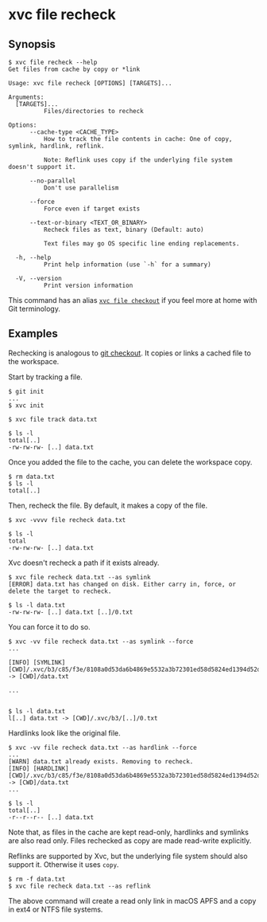 # xvc file recheck

## Synopsis

```console
$ xvc file recheck --help
Get files from cache by copy or *link

Usage: xvc file recheck [OPTIONS] [TARGETS]...

Arguments:
  [TARGETS]...
          Files/directories to recheck

Options:
      --cache-type <CACHE_TYPE>
          How to track the file contents in cache: One of copy, symlink, hardlink, reflink.
          
          Note: Reflink uses copy if the underlying file system doesn't support it.

      --no-parallel
          Don't use parallelism

      --force
          Force even if target exists

      --text-or-binary <TEXT_OR_BINARY>
          Recheck files as text, binary (Default: auto)
          
          Text files may go OS specific line ending replacements.

  -h, --help
          Print help information (use `-h` for a summary)

  -V, --version
          Print version information

```

This command has an alias [`xvc file checkout`](/ref/xvc-file-checkout.md) if you feel more at home with Git terminology.

## Examples

Rechecking is analogous to [git checkout](https://git-scm.com/docs/git-checkout).
It copies or links a cached file to the workspace.

Start by tracking a file.

```console
$ git init
...
$ xvc init

$ xvc file track data.txt

$ ls -l
total[..]
-rw-rw-rw- [..] data.txt

```

Once you added the file to the cache, you can delete the workspace copy.

```console
$ rm data.txt
$ ls -l
total[..]

```

Then, recheck the file. By default, it makes a copy of the file.

```console
$ xvc -vvvv file recheck data.txt

$ ls -l
total
-rw-rw-rw- [..] data.txt

```

Xvc doesn't recheck a path if it exists already.

```console
$ xvc file recheck data.txt --as symlink
[ERROR] data.txt has changed on disk. Either carry in, force, or delete the target to recheck. 

$ ls -l data.txt
-rw-rw-rw- [..] data.txt [..]/0.txt

```

You can force it to do so.

```console
$ xvc -vv file recheck data.txt --as symlink --force
...

[INFO] [SYMLINK] [CWD]/.xvc/b3/c85/f3e/8108a0d53da6b4869e5532a3b72301ed58d5824ed1394d52dbcabe9496/0.txt -> [CWD]/data.txt

...


$ ls -l data.txt
l[..] data.txt -> [CWD]/.xvc/b3/[..]/0.txt

```

Hardlinks look like the original file.

```console
$ xvc -vv file recheck data.txt --as hardlink --force
...
[WARN] data.txt already exists. Removing to recheck.
[INFO] [HARDLINK] [CWD]/.xvc/b3/c85/f3e/8108a0d53da6b4869e5532a3b72301ed58d5824ed1394d52dbcabe9496/0.txt -> [CWD]/data.txt
...

$ ls -l
total[..]
-r--r--r-- [..] data.txt

```

Note that, as files in the cache are kept read-only, hardlinks and symlinks are also read only. Files rechecked as copy are made read-write explicitly.

Reflinks are supported by Xvc, but the underlying file system should also support it.
Otherwise it uses `copy`.

```console
$ rm -f data.txt
$ xvc file recheck data.txt --as reflink

```

The above command will create a read only link in macOS APFS and a copy in ext4 or NTFS file systems.
